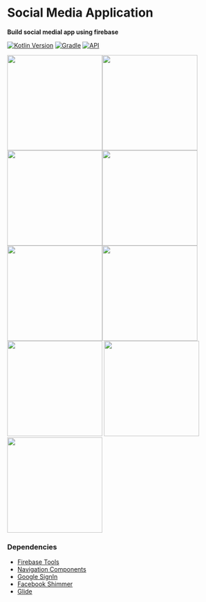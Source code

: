 # Social Media Application
**Build social medial app using firebase**


[![Kotlin Version](https://img.shields.io/badge/kotlin-1.7.20-blue.svg)](http://kotlinlang.org/)
[![Gradle](https://img.shields.io/badge/gradle-7.3.1-blue.svg)](https://lv.binarybabel.org/catalog/gradle/latest)
[![API](https://img.shields.io/badge/API-21%2B-blue.svg?style=flat)](https://android-arsenal.com/api?level=21)

<img src="https://m7madmagdy.github.io/profile/firebase social app/main screen.png" width="220"><img src="https://m7madmagdy.github.io/profile/firebase social app/register.png" width="220"> <img src="https://m7madmagdy.github.io/profile/firebase social app/login.png" width="220"><img src="https://m7madmagdy.github.io/profile/firebase social app/google signin.png" width="220">
<img src="https://m7madmagdy.github.io/profile/firebase social app/allow camera.png" width="220"><img src="https://m7madmagdy.github.io/profile/firebase social app/allow notifications.png" width="220">
<img src="https://m7madmagdy.github.io/profile/firebase social app/profile.png" width="220"> <img src="https://m7madmagdy.github.io/profile/firebase social app/edit profile.png" width="220"><img src="https://m7madmagdy.github.io/profile/firebase social app/recover password.png" width="220"> 

### Dependencies
-  [Firebase Tools](https://firebase.google.com/)
-  [Navigation Components](https://developer.android.com/guide/navigation/navigation-getting-started)
-  [Google SignIn](https://ads.google.com/intl/en_eg/home/)
-  [Facebook Shimmer](https://facebook.github.io/shimmer-android/)
-  [Glide](https://square.github.io/picasso/)


